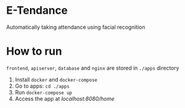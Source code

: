 # E-Tendance

Automatically taking attendance using facial recognition

# How to run

`frontend`, `apiserver`, `database` and `nginx` are stored in `./apps` directory

1. Install `docker` and `docker-compose`
2. Go to apps: `cd ./apps`
3. Run `docker-compose up`
4. Access the app at *localhost:8080/home*
